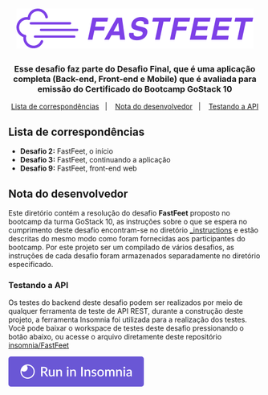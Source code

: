 <h1 align="center">
  <img alt="FastFeet" src="../../.github/FastFeet-logo.png" />
</h1>

<h3 align="center">
  Esse desafio faz parte do Desafio Final, que é uma aplicação completa (Back-end, Front-end e Mobile) que é avaliada para emissão do Certificado do Bootcamp GoStack 10
</h3>

<p align="center">
  <a href="#lista-de-correspondências">Lista de correspondências</a>&nbsp;&nbsp;&nbsp;|&nbsp;&nbsp;&nbsp;
  <a href="#nota-do-desenvolvedor">Nota do desenvolvedor</a>&nbsp;&nbsp;&nbsp;|&nbsp;&nbsp;&nbsp;
  <a href="#testando-a-api">Testando a API</a>
</p>

## Lista de correspondências

* **Desafio 2:** FastFeet, o início
* **Desafio 3:** FastFeet, continuando a aplicação
* **Desafio 9:** FastFeet, front-end web

## Nota do desenvolvedor

Este diretório contém a resolução do desafio **FastFeet** proposto no bootcamp da turma GoStack 10, as instruções sobre o que se espera no cumprimento deste desafio encontram-se no diretório [_instructions](./_instructions) e estão descritas do mesmo modo como foram fornecidas aos participantes do bootcamp. Por este projeto ser um compilado de vários desafios, as instruções de cada desafio foram armazenados separadamente no diretório especificado.

### Testando a API

Os testes do backend deste desafio podem ser realizados por meio de qualquer ferramenta de teste de API REST, durante a construção deste projeto, a ferramenta Insomnia foi utilizada para a realização dos testes.
Você pode baixar o workspace de testes deste desafio pressionando o botão abaixo, ou acesse o arquivo diretamente deste repositório [insomnia/FastFeet](../../.github/insomnia/FastFeet.json)

[![Run in Insomnia}](../../.github/insomniaRun.svg)](https://insomnia.rest/run/?label=FastFeet&uri=https%3A%2F%2Fraw.githubusercontent.com%2Fmauricio-andre%2FgoStack10%2Fmaster%2F.github%2Finsomnia%2FFastFeet.json)
